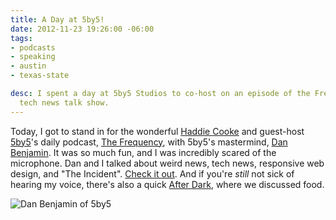 ```yaml
---
title: A Day at 5by5!
date: 2012-11-23 19:26:00 -06:00
tags:
- podcasts
- speaking
- austin
- texas-state

desc: I spent a day at 5by5 Studios to co-host on an episode of the Frequency, a daily
  tech news talk show.
---
```


Today, I got to stand in for the wonderful <a title="Haddie Cooke" href="http://www.twitter.com/haddiebird" target="_blank">Haddie Cooke</a> and guest-host <a href="http://www.5by5.tv" target="_blank">5by5</a>'s daily podcast, <a href="http://5by5.tv/frequency/27" target="_blank">The Frequency</a>, with 5by5's mastermind, <a href="http://www.twitter.com/danbenjamin" target="_blank">Dan Benjamin</a>. It was so much fun, and I was incredibly scared of the microphone. Dan and I talked about weird news, tech news, responsive web design, and "The Incident". <a href="http://5by5.tv/frequency/27" target="_blank">Check it out</a>. And if you're <em>still</em> not sick of hearing my voice, there's also a quick <a href="http://5by5.tv/afterdark/280" target="_blank">After Dark</a>, where we discussed food.

<img src="../assets/dan.jpg" alt="Dan Benjamin of 5by5">


